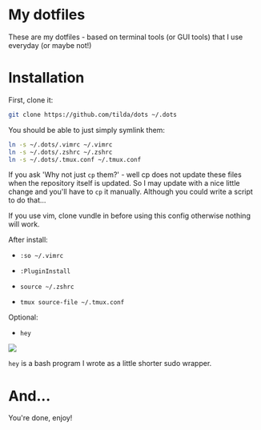 # My dotfiles
These are my dotfiles - based on terminal tools (or GUI tools) that I use everyday (or maybe not!)

# Installation
First, clone it:

```bash
git clone https://github.com/tilda/dots ~/.dots
```

You should be able to just simply symlink them:

```bash
ln -s ~/.dots/.vimrc ~/.vimrc
ln -s ~/.dots/.zshrc ~/.zshrc
ln -s ~/.dots/.tmux.conf ~/.tmux.conf
```

If you ask 'Why not just `cp` them?' - well cp does not update these files when the repository itself is updated. So I may update with a nice little change and you'll have to `cp` it manually. Although you could write a script to do that...

If you use vim, clone vundle in before using this config otherwise nothing will work.

After install:

- `:so ~/.vimrc`

- `:PluginInstall`

- `source ~/.zshrc`

- `tmux source-file ~/.tmux.conf`

Optional:

- `hey`

![](https://i-made.theworstme.me/17bb13.gif)

`hey` is a bash program I wrote as a little shorter sudo wrapper.

# And...

You're done, enjoy!
